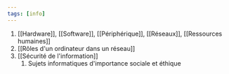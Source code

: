 ```yaml
---
tags: [info]
---
```


1. [[Hardware]], [[Software]], [[Périphérique]], [[Réseaux]], [[Ressources humaines]]
2. [[Rôles d'un ordinateur dans un réseau]]
3. [[Sécurité de l'information]]
	1. Sujets informatiques d'importance sociale et éthique